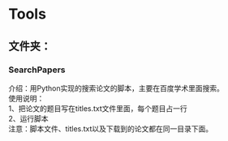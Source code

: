 # Tools
<h2>文件夹：</h2>
<h3>SearchPapers</h3>
介绍：用Python实现的搜索论文的脚本，主要在百度学术里面搜索。<br>
使用说明：<br>
	1、把论文的题目写在titles.txt文件里面，每个题目占一行<br>
	2、运行脚本<br>
注意：脚本文件、titles.txt以及下载到的论文都在同一目录下面。<br>
